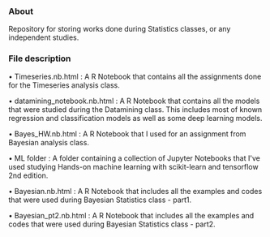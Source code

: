 ### About

Repository for storing works done during Statistics classes, or any independent studies.   

### File description

• Timeseries.nb.html :  A R Notebook that contains all the assignments done for the Timeseries analysis class.

• datamining_notebook.nb.html :  A R Notebook that contains all the models that were studied during the Datamining class. This includes most of known regression and classification models as well as some deep learning models. 

• Bayes_HW.nb.html :  A R Notebook that I used for an assignment from Bayesian analysis class.

• ML folder :  A folder containing a collection of Jupyter Notebooks that I've used studying Hands-on machine learning with scikit-learn and tensorflow 2nd edition.  

• Bayesian.nb.html :  A R Notebook that includes all the examples and codes that were used during Bayesian Statistics class - part1.

• Bayesian_pt2.nb.html :  A R Notebook that includes all the examples and codes that were used during Bayesian Statistics class - part2.
